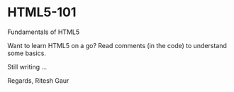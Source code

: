 # HTML5-101
Fundamentals of HTML5



Want to learn HTML5 on a go?
Read comments (in the code) to understand some basics.

Still writing ...



Regards,
Ritesh Gaur
